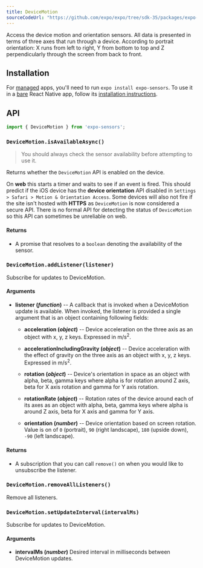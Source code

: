 ```yaml
---
title: DeviceMotion
sourceCodeUrl: "https://github.com/expo/expo/tree/sdk-35/packages/expo-sensors"
---
```


Access the device motion and orientation sensors. All data is presented in terms of three axes that run through a device. According to portrait orientation: X runs from left to right, Y from bottom to top and Z perpendicularly through the screen from back to front.

## Installation

For [managed](../../introduction/managed-vs-bare/#managed-workflow) apps, you'll need to run `expo install expo-sensors`. To use it in a [bare](../../introduction/managed-vs-bare/#bare-workflow) React Native app, follow its [installation instructions](https://github.com/expo/expo/tree/master/packages/expo-sensors).

## API

```js
import { DeviceMotion } from 'expo-sensors';
```

### `DeviceMotion.isAvailableAsync()`

> You should always check the sensor availability before attempting to use it.

Returns whether the `DeviceMotion` API is enabled on the device.

On **web** this starts a timer and waits to see if an event is fired. This should predict if the iOS device has the **device orientation** API disabled in `Settings > Safari > Motion & Orientation Access`. Some devices will also not fire if the site isn't hosted with **HTTPS** as `DeviceMotion` is now considered a secure API. There is no formal API for detecting the status of `DeviceMotion` so this API can sometimes be unreliable on web.

#### Returns

- A promise that resolves to a `boolean` denoting the availability of the sensor.

### `DeviceMotion.addListener(listener)`

Subscribe for updates to DeviceMotion.

#### Arguments

- **listener (_function_)** -- A callback that is invoked when a
  DeviceMotion update is available. When invoked, the listener is
  provided a single argument that is an object containing following fields:

  - **acceleration (_object_)** -- Device acceleration on the three axis as an object with x, y, z keys. Expressed in m/s<sup>2</sup>.

  - **accelerationIncludingGravity (_object_)** -- Device acceleration with the effect of gravity on the three axis as an object with x, y, z keys. Expressed in m/s<sup>2</sup>.

  - **rotation (_object_)** -- Device's orientation in space as an object with alpha, beta, gamma keys where alpha is for rotation around Z axis, beta for X axis rotation and gamma for Y axis rotation.

  - **rotationRate (_object_)** -- Rotation rates of the device around each of its axes as an object with alpha, beta, gamma keys where alpha is around Z axis, beta for X axis and gamma for Y axis.

  - **orientation (_number_)** -- Device orientation based on screen rotation. Value is on of `0` (portrait), `90` (right landscape), `180` (upside down), `-90` (left landscape).

#### Returns

- A subscription that you can call `remove()` on when you
  would like to unsubscribe the listener.

### `DeviceMotion.removeAllListeners()`

Remove all listeners.

### `DeviceMotion.setUpdateInterval(intervalMs)`

Subscribe for updates to DeviceMotion.

#### Arguments

- **intervalMs (_number_)** Desired interval in milliseconds between
  DeviceMotion updates.
